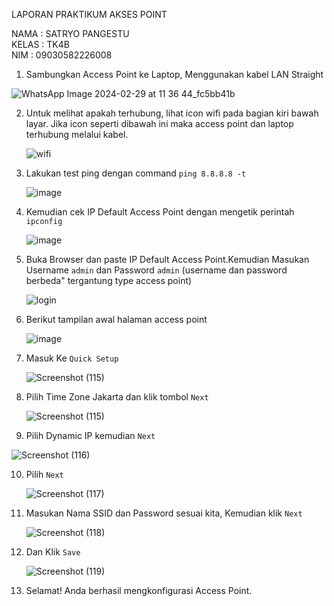 LAPORAN PRAKTIKUM AKSES POINT

NAMA  : SATRYO PANGESTU  
KELAS  : TK4B   
NIM   : 09030582226008  

1. Sambungkan Access Point ke Laptop, Menggunakan kabel LAN Straight

  ![WhatsApp Image 2024-02-29 at 11 36 44_fc5bb41b](https://github.com/eopaleto/Akses-Point/assets/126212773/7fc641ec-e2a2-4d39-9dab-1dd2c3ef228b)

2. Untuk melihat apakah terhubung, lihat icon wifi pada bagian kiri bawah layar. Jika icon seperti dibawah ini maka access point dan laptop terhubung melalui kabel.

   ![wifi](https://github.com/eopaleto/Akses-Point/assets/126212773/9037435f-a6cd-4777-9e49-fec3ddd9babf)

3. Lakukan test ping dengan command `ping 8.8.8.8 -t`

   ![image](https://github.com/eopaleto/Akses-Point/assets/126212773/6c32ff38-0340-4194-8e80-40a13c6a31cc)

4. Kemudian cek IP Default Access Point dengan mengetik perintah `ipconfig`

   ![image](https://github.com/eopaleto/Akses-Point/assets/126212773/771a26b2-bb6d-45f3-8699-82708507ab52)

5. Buka Browser dan paste IP Default Access Point.Kemudian Masukan Username `admin` dan Password `admin` (username dan password berbeda" tergantung type access point)

   ![login](https://github.com/eopaleto/Akses-Point/assets/126212773/7cbd07a3-89e6-4dfc-8d87-d8e961843487)

6. Berikut tampilan awal halaman access point

   ![image](https://github.com/eopaleto/Akses-Point/assets/126212773/bcc95559-105f-4d88-88a3-d66fcef133ef)

7. Masuk Ke `Quick Setup`

   ![Screenshot (115)](https://github.com/eopaleto/Akses-Point/assets/126212773/ec60651a-956f-4ccc-8048-436f2820275a)

8. Pilih Time Zone Jakarta dan klik tombol `Next`

   ![Screenshot (115)](https://github.com/eopaleto/Akses-Point/assets/126212773/223b2231-5c27-48f9-929a-2b427f4ad22b)

9. Pilih Dynamic IP kemudian `Next`

  ![Screenshot (116)](https://github.com/eopaleto/Akses-Point/assets/126212773/66fe3014-141b-445c-b532-70775d78aedb)

10. Pilih `Next`

    ![Screenshot (117)](https://github.com/eopaleto/Akses-Point/assets/126212773/77e56f26-2d12-40b3-9fb7-36c4b75a25d8)

11. Masukan Nama SSID dan Password sesuai kita, Kemudian klik `Next`

    ![Screenshot (118)](https://github.com/eopaleto/Akses-Point/assets/126212773/02f4c333-2dd0-4800-8f03-74f3a129af97)

12. Dan Klik `Save`

    ![Screenshot (119)](https://github.com/eopaleto/Akses-Point/assets/126212773/c29fe979-23fb-486d-8be7-61781cf9e9c4)

13. Selamat! Anda berhasil mengkonfigurasi Access Point.

